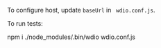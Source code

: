 To configure host, update `baseUrl` in ` wdio.conf.js`.

To run tests:

  npm i
  ./node_modules/.bin/wdio wdio.conf.js
